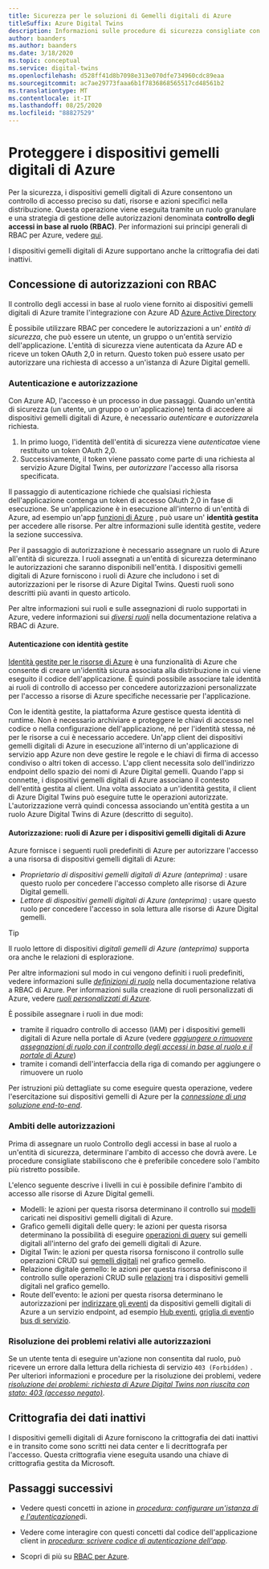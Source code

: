 ```yaml
---
title: Sicurezza per le soluzioni di Gemelli digitali di Azure
titleSuffix: Azure Digital Twins
description: Informazioni sulle procedure di sicurezza consigliate con i dispositivi gemelli digitali di Azure.
author: baanders
ms.author: baanders
ms.date: 3/18/2020
ms.topic: conceptual
ms.service: digital-twins
ms.openlocfilehash: d528ff41d8b7098e313e070dfe734960cdc89eaa
ms.sourcegitcommit: ac7ae29773faaa6b1f7836868565517cd48561b2
ms.translationtype: MT
ms.contentlocale: it-IT
ms.lasthandoff: 08/25/2020
ms.locfileid: "88827529"
---
```

# <a name="secure-azure-digital-twins"></a>Proteggere i dispositivi gemelli digitali di Azure

Per la sicurezza, i dispositivi gemelli digitali di Azure consentono un controllo di accesso preciso su dati, risorse e azioni specifici nella distribuzione. Questa operazione viene eseguita tramite un ruolo granulare e una strategia di gestione delle autorizzazioni denominata **controllo degli accessi in base al ruolo (RBAC)**. Per informazioni sui principi generali di RBAC per Azure, vedere [qui](../role-based-access-control/overview.md).

I dispositivi gemelli digitali di Azure supportano anche la crittografia dei dati inattivi.

## <a name="granting-permissions-with-rbac"></a>Concessione di autorizzazioni con RBAC

Il controllo degli accessi in base al ruolo viene fornito ai dispositivi gemelli digitali di Azure tramite l'integrazione con Azure AD [Azure Active Directory](../active-directory/fundamentals/active-directory-whatis.md)

È possibile utilizzare RBAC per concedere le autorizzazioni a un' *entità di sicurezza*, che può essere un utente, un gruppo o un'entità servizio dell'applicazione. L'entità di sicurezza viene autenticata da Azure AD e riceve un token OAuth 2,0 in return. Questo token può essere usato per autorizzare una richiesta di accesso a un'istanza di Azure Digital gemelli.

### <a name="authentication-and-authorization"></a>Autenticazione e autorizzazione

Con Azure AD, l'accesso è un processo in due passaggi. Quando un'entità di sicurezza (un utente, un gruppo o un'applicazione) tenta di accedere ai dispositivi gemelli digitali di Azure, è necessario *autenticare* e *autorizzare*la richiesta. 

1. In primo luogo, l'identità dell'entità di sicurezza viene *autenticata*e viene restituito un token OAuth 2,0.
2. Successivamente, il token viene passato come parte di una richiesta al servizio Azure Digital Twins, per *autorizzare* l'accesso alla risorsa specificata.

Il passaggio di autenticazione richiede che qualsiasi richiesta dell'applicazione contenga un token di accesso OAuth 2,0 in fase di esecuzione. Se un'applicazione è in esecuzione all'interno di un'entità di Azure, ad esempio un'app [funzioni di Azure](../azure-functions/functions-overview.md) , può usare un' **identità gestita** per accedere alle risorse. Per altre informazioni sulle identità gestite, vedere la sezione successiva.

Per il passaggio di autorizzazione è necessario assegnare un ruolo di Azure all'entità di sicurezza. I ruoli assegnati a un'entità di sicurezza determinano le autorizzazioni che saranno disponibili nell'entità. I dispositivi gemelli digitali di Azure forniscono i ruoli di Azure che includono i set di autorizzazioni per le risorse di Azure Digital Twins. Questi ruoli sono descritti più avanti in questo articolo.

Per altre informazioni sui ruoli e sulle assegnazioni di ruolo supportati in Azure, vedere informazioni sui [*diversi ruoli*](../role-based-access-control/rbac-and-directory-admin-roles.md) nella documentazione relativa a RBAC di Azure.

#### <a name="authentication-with-managed-identities"></a>Autenticazione con identità gestite

[Identità gestite per le risorse di Azure](../active-directory/managed-identities-azure-resources/overview.md) è una funzionalità di Azure che consente di creare un'identità sicura associata alla distribuzione in cui viene eseguito il codice dell'applicazione. È quindi possibile associare tale identità ai ruoli di controllo di accesso per concedere autorizzazioni personalizzate per l'accesso a risorse di Azure specifiche necessarie per l'applicazione.

Con le identità gestite, la piattaforma Azure gestisce questa identità di runtime. Non è necessario archiviare e proteggere le chiavi di accesso nel codice o nella configurazione dell'applicazione, né per l'identità stessa, né per le risorse a cui è necessario accedere. Un'app client dei dispositivi gemelli digitali di Azure in esecuzione all'interno di un'applicazione di servizio app Azure non deve gestire le regole e le chiavi di firma di accesso condiviso o altri token di accesso. L'app client necessita solo dell'indirizzo endpoint dello spazio dei nomi di Azure Digital gemelli. Quando l'app si connette, i dispositivi gemelli digitali di Azure associano il contesto dell'entità gestita al client. Una volta associato a un'identità gestita, il client di Azure Digital Twins può eseguire tutte le operazioni autorizzate. L'autorizzazione verrà quindi concessa associando un'entità gestita a un ruolo Azure Digital Twins di Azure (descritto di seguito).

#### <a name="authorization-azure-roles-for-azure-digital-twins"></a>Autorizzazione: ruoli di Azure per i dispositivi gemelli digitali di Azure

Azure fornisce i seguenti ruoli predefiniti di Azure per autorizzare l'accesso a una risorsa di dispositivi gemelli digitali di Azure:
* *Proprietario di dispositivi gemelli digitali di Azure (anteprima)* : usare questo ruolo per concedere l'accesso completo alle risorse di Azure Digital gemelli.
* *Lettore di dispositivi gemelli digitali di Azure (anteprima)* : usare questo ruolo per concedere l'accesso in sola lettura alle risorse di Azure Digital gemelli.

> [!TIP]
> Il ruolo lettore di dispositivi *digitali gemelli di Azure (anteprima)* supporta ora anche le relazioni di esplorazione.

Per altre informazioni sul modo in cui vengono definiti i ruoli predefiniti, vedere informazioni sulle [*definizioni di ruolo*](../role-based-access-control/role-definitions.md) nella documentazione relativa a RBAC di Azure. Per informazioni sulla creazione di ruoli personalizzati di Azure, vedere [*ruoli personalizzati di Azure*](../role-based-access-control/custom-roles.md).

È possibile assegnare i ruoli in due modi:
* tramite il riquadro controllo di accesso (IAM) per i dispositivi gemelli digitali di Azure nella portale di Azure (vedere [*aggiungere o rimuovere assegnazioni di ruolo con il controllo degli accessi in base al ruolo e il portale di Azure*](../role-based-access-control/role-assignments-portal.md))
* tramite i comandi dell'interfaccia della riga di comando per aggiungere o rimuovere un ruolo

Per istruzioni più dettagliate su come eseguire questa operazione, vedere l'esercitazione sui dispositivi gemelli di Azure per la [*connessione di una soluzione end-to-end*](tutorial-end-to-end.md).

### <a name="permission-scopes"></a>Ambiti delle autorizzazioni

Prima di assegnare un ruolo Controllo degli accessi in base al ruolo a un'entità di sicurezza, determinare l'ambito di accesso che dovrà avere. Le procedure consigliate stabiliscono che è preferibile concedere solo l'ambito più ristretto possibile.

L'elenco seguente descrive i livelli in cui è possibile definire l'ambito di accesso alle risorse di Azure Digital gemelli.
* Modelli: le azioni per questa risorsa determinano il controllo sui [modelli](concepts-models.md) caricati nei dispositivi gemelli digitali di Azure.
* Grafico gemelli digitali delle query: le azioni per questa risorsa determinano la possibilità di eseguire [operazioni di query](concepts-query-language.md) sui gemelli digitali all'interno del grafo dei gemelli digitali di Azure.
* Digital Twin: le azioni per questa risorsa forniscono il controllo sulle operazioni CRUD sui [gemelli digitali](concepts-twins-graph.md) nel grafico gemello.
* Relazione digitale gemello: le azioni per questa risorsa definiscono il controllo sulle operazioni CRUD sulle [relazioni](concepts-twins-graph.md) tra i dispositivi gemelli digitali nel grafico gemello.
* Route dell'evento: le azioni per questa risorsa determinano le autorizzazioni per [indirizzare gli eventi](concepts-route-events.md) da dispositivi gemelli digitali di Azure a un servizio endpoint, ad esempio [Hub eventi](../event-hubs/event-hubs-about.md), [griglia di eventi](../event-grid/overview.md)o [bus di servizio](../service-bus-messaging/service-bus-messaging-overview.md).

### <a name="troubleshooting-permissions"></a>Risoluzione dei problemi relativi alle autorizzazioni

Se un utente tenta di eseguire un'azione non consentita dal ruolo, può ricevere un errore dalla lettura della richiesta di servizio `403 (Forbidden)` . Per ulteriori informazioni e procedure per la risoluzione dei problemi, vedere [*risoluzione dei problemi: richiesta di Azure Digital Twins non riuscita con stato: 403 (accesso negato)*](troubleshoot-error-403.md).

## <a name="encryption-of-data-at-rest"></a>Crittografia dei dati inattivi

I dispositivi gemelli digitali di Azure forniscono la crittografia dei dati inattivi e in transito come sono scritti nei data center e li decrittografa per l'accesso. Questa crittografia viene eseguita usando una chiave di crittografia gestita da Microsoft.

## <a name="next-steps"></a>Passaggi successivi

* Vedere questi concetti in azione in [*procedura: configurare un'istanza di e l'autenticazione*](how-to-set-up-instance-scripted.md)di.

* Vedere come interagire con questi concetti dal codice dell'applicazione client in [*procedura: scrivere codice di autenticazione dell'app*](how-to-authenticate-client.md).

* Scopri di più su [RBAC per Azure](../role-based-access-control/overview.md).
